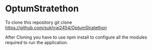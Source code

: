 # OptumStratethon
To clone this repository
git clone https://github.com/sukhraj2454/OptumStratethon

After Cloning you have to use
npm install 
to configure all the modules required to run the application.
